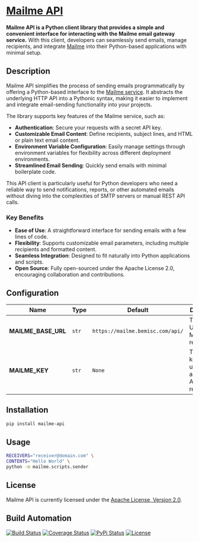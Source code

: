 # [Mailme API](http://mailme-api.hive.pt)

**Mailme API is a Python client library that provides a simple and convenient interface for interacting with the Mailme email gateway service.** With this client, developers can seamlessly send emails, manage recipients, and integrate [Mailme](http://mailme-api.hive.pt) into their Python-based applications with minimal setup.

## Description

Mailme API simplifies the process of sending emails programmatically by offering a Python-based interface to the [Mailme service](http://mailme-api.hive.pt). It abstracts the underlying HTTP API into a Pythonic syntax, making it easier to implement and integrate email-sending functionality into your projects.

The library supports key features of the Mailme service, such as:

- **Authentication**: Secure your requests with a secret API key.
- **Customizable Email Content**: Define recipients, subject lines, and HTML or plain text email content.
- **Environment Variable Configuration**: Easily manage settings through environment variables for flexibility across different deployment environments.
- **Streamlined Email Sending**: Quickly send emails with minimal boilerplate code.

This API client is particularly useful for Python developers who need a reliable way to send notifications, reports, or other automated emails without diving into the complexities of SMTP servers or manual REST API calls.

### Key Benefits

- **Ease of Use**: A straightforward interface for sending emails with a few lines of code.
- **Flexibility**: Supports customizable email parameters, including multiple recipients and formatted content.
- **Seamless Integration**: Designed to fit naturally into Python applications and scripts.
- **Open Source**: Fully open-sourced under the Apache License 2.0, encouraging collaboration and contributions.

## Configuration

| Name                | Type  | Default                          | Description                                             |
| ------------------- | ----- | -------------------------------- | ------------------------------------------------------- |
| **MAILME_BASE_URL** | `str` | `https://mailme.bemisc.com/api/` | The base URL for the Mailme API requests.               |
| **MAILME_KEY**      | `str` | `None`                           | The secret key to be used to authenticate API requests. |

## Installation

```bash
pip install mailme-api
```

## Usage

```bash
RECEIVERS="receiver@domain.com" \
CONTENTS="Hello World" \
python -m mailme.scripts.sender
```

## License

Mailme API is currently licensed under the [Apache License, Version 2.0](http://www.apache.org/licenses/).

## Build Automation

[![Build Status](https://github.com/hivesolutions/mailme-api/workflows/Main%20Workflow/badge.svg)](https://github.com/hivesolutions/mailme-api/actions)
[![Coverage Status](https://coveralls.io/repos/hivesolutions/mailme-api/badge.svg?branch=master)](https://coveralls.io/r/hivesolutions/mailme-api?branch=master)
[![PyPi Status](https://img.shields.io/pypi/v/mailme-api.svg)](https://pypi.python.org/pypi/mailme-api)
[![License](https://img.shields.io/badge/license-Apache%202.0-blue.svg)](https://www.apache.org/licenses/)
